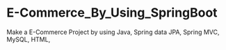 # E-Commerce_By_Using_SpringBoot
Make a E-Commerce Project by using Java, Spring data JPA, Spring MVC, MySQL, HTML, 
